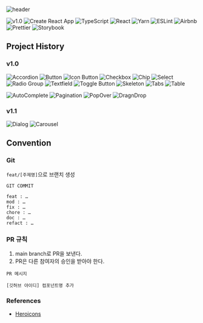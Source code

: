 ![header](https://capsule-render.vercel.app/api?type=waving&height=350&text=React%20Components&color=gradient&customColorList=0,2,2,5,30)

![v1.0](https://img.shields.io/badge/v1.0-2023--05~2023--08-blue?style=flat-square)
![Create React App](https://img.shields.io/badge/create_react_app-303846?style=flat-square&logo=createreactapp&logoColor=09D3AC)
![TypeScript](https://img.shields.io/badge/typescript-%23007ACC.svg?style=flat-square&logo=typescript&logoColor=white)
![React](https://img.shields.io/badge/react-%2320232a.svg?style=flat-square&logo=react&logoColor=%2361DAFB)
![Yarn](https://img.shields.io/badge/yarn-%232C8EBB.svg?style=flat-square&logo=yarn&logoColor=white)
![ESLint](https://img.shields.io/badge/ESLint-4B3263?style=flat-square&logo=eslint&logoColor=white)
![Airbnb](https://img.shields.io/badge/Airbnb-%23ff5a5f.svg?style=flat-square&logo=Airbnb&logoColor=white)
![Prettier](https://img.shields.io/badge/prettier-1A2C34?style=flat-square&logo=prettier&logoColor=F7BA3E)
![Storybook](https://img.shields.io/badge/-Storybook-FF4785?style=flat-square&logo=storybook&logoColor=white)

## Project History

### v1.0

![Accordion](https://img.shields.io/badge/akffkdahffkdgo77-Accordion-pink?style=flat-square)
![Button](https://img.shields.io/badge/akffkdahffkdgo77-Button-pink?style=flat-square)
![Icon Button](https://img.shields.io/badge/akffkdahffkdgo77-Icon%20Button-pink?style=flat-square)
![Checkbox](https://img.shields.io/badge/akffkdahffkdgo77-Checkbox-pink?style=flat-square)
![Chip](https://img.shields.io/badge/akffkdahffkdgo77-Chip-pink?style=flat-square)
![Select](https://img.shields.io/badge/akffkdahffkdgo77-Select-pink?style=flat-square)
![Radio Group](https://img.shields.io/badge/akffkdahffkdgo77-Radio%20Group-pink?style=flat-square)
![Textfield](https://img.shields.io/badge/akffkdahffkdgo77-Textfield-pink?style=flat-square)
![Toggle Button](https://img.shields.io/badge/akffkdahffkdgo77-Toggle%20Button-pink?style=flat-square)
![Skeleton](https://img.shields.io/badge/akffkdahffkdgo77-Skeleton-pink?style=flat-square)
![Tabs](https://img.shields.io/badge/akffkdahffkdgo77-Tabs-pink?style=flat-square)
![Table](https://img.shields.io/badge/akffkdahffkdgo77-Table-pink?style=flat-square)

![AutoComplete](https://img.shields.io/badge/Kimyerim1935-AutoComplete-lightblue?style=flat-square)
![Pagination](https://img.shields.io/badge/Kimyerim1935-Pagination-lightblue?style=flat-square)
![PopOver](https://img.shields.io/badge/Kimyerim1935-PopOver-lightblue?style=flat-square)
![DragnDrop](https://img.shields.io/badge/Kimyerim1935-DragnDrop-lightblue?style=flat-square)

### v1.1

![Dialog](https://img.shields.io/badge/-Dialog-red?style=flat-square)
![Carousel](https://img.shields.io/badge/-Carousel-red?style=flat-square)

## Convention

### Git

<code>feat/[주제명]</code>으로 브랜치 생성

```
GIT COMMIT

feat : …
mod : …
fix : …
chore : …
doc : …
refact : …
```

### PR 규칙

1. main branch로 PR을 보낸다.
2. PR은 다른 참여자의 승인을 받아야 한다.

```
PR 메시지

[깃허브 아이디] 컴포넌트명 추가

```

### References

-   [Heroicons](https://heroicons.com/)
